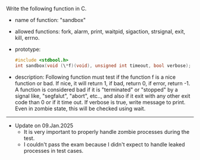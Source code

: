 Write the following function in C.

- name of function: "sandbox"
- allowed functions: fork, alarm, print, waitpid, sigaction, strsignal, exit, kill, errno.
- prototype:

  ```c
  #include <stdbool.h>
  int sandbox(void (\*f)(void), unsigned int timeout, bool verbose);
  ```

- description: Following function must test if the function f is a nice function or bad. If nice, it will return 1, if bad, return 0, if error, return -1. A function is considered bad if it is "terminated" or "stopped" by a signal like, "segfalut", "abort", etc.., and also if it exit with any other exit code than 0 or if it time out. If verbose is true, write message to print. Even in zombie state, this will be checked using wait.

---

- Update on 09.Jan.2025
    - It is very important to properly handle zombie processes during the test.
    - I couldn't pass the exam because I didn't expect to handle leaked processes in test cases.

